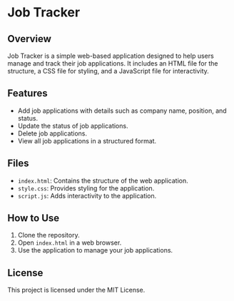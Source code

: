 # Job Tracker

## Overview
Job Tracker is a simple web-based application designed to help users manage and track their job applications. It includes an HTML file for the structure, a CSS file for styling, and a JavaScript file for interactivity.

## Features
- Add job applications with details such as company name, position, and status.
- Update the status of job applications.
- Delete job applications.
- View all job applications in a structured format.

## Files
- `index.html`: Contains the structure of the web application.
- `style.css`: Provides styling for the application.
- `script.js`: Adds interactivity to the application.

## How to Use
1. Clone the repository.
2. Open `index.html` in a web browser.
3. Use the application to manage your job applications.

## License
This project is licensed under the MIT License.
